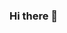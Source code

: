 ### Hi there 👋

<!--
**medhanitasrat/medhanitasrat** is a ✨ _special_ ✨ repository because its `README.md` (this file) appears on your GitHub profile.

Here are some ideas to get you started:

- 🔭 I’m currently working on a machine learning project 
- 🌱 I’m currently a junior majoring in Computer Science 
- 👯 I’m looking to collaborate on ...
- 🤔 I’m looking for help with ...
- 💬 Ask me about ...
- 📫 How to reach me with my [email](bmedhanitasrat@gmail.com)
- 😄 Pronouns: she/her/hers
- ⚡ Fun fact: ...
-->
